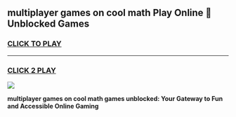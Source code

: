 
## multiplayer games on cool math Play Online 👋 Unblocked Games
<h3>
<a href="https://news.freeplayer.one?title=multiplayer_games_on_cool_math&ref=17CMG">CLICK TO PLAY</a></h3>
<hr>

<h3>
<a href="https://news.freeplayer.one?title=multiplayer_games_on_cool_math&ref=17CMG">CLICK 2 PLAY</a>
  
</h3>

<a href="https://news.freeplayer.one?title=multiplayer_games_on_cool_math&ref=17CMG/"><img src="https://clearcache.store/games.png"></a>


**multiplayer games on cool math games unblocked: Your Gateway to Fun and Accessible Online Gaming**
